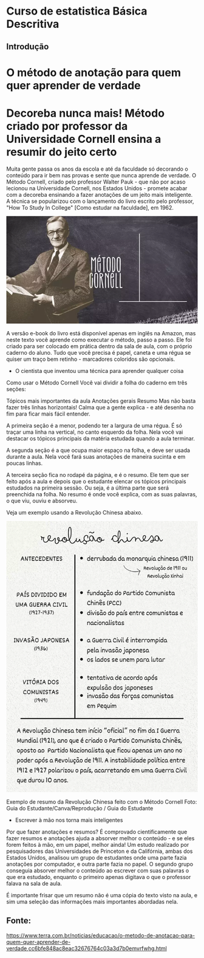 # Curso de estatistica Básica Descritiva
## Introdução

# O método de anotação para quem quer aprender de verdade 
# Decoreba nunca mais! Método criado por professor da Universidade Cornell ensina a resumir do jeito certo

Muita gente passa os anos da escola e até da faculdade só decorando o conteúdo para ir bem nas provas e sente que nunca aprende de verdade. O Método Cornell, criado pelo professor Walter Pauk - que não por acaso lecionou na Universidade Cornell, nos Estados Unidos - promete acabar com a decoreba ensinando a fazer anotações de um jeito mais inteligente. A técnica se popularizou com o lançamento do livro escrito pelo professor, "How To Study In College" [Como estudar na faculdade], em 1962.


![alt text](2018302777-metodo-cornell.webp)

A versão e-book do livro está disponível apenas em inglês na Amazon, mas neste texto você aprende como executar o método, passo a passo. Ele foi criado para ser colocado em prática dentro da sala de aula, com o próprio caderno do aluno. Tudo que você precisa é papel, caneta e uma régua se quiser um traço bem retinho - marcadores coloridos são opcionais.

+ O cientista que inventou uma técnica para aprender qualquer coisa

Como usar o Método Cornell
Você vai dividir a folha do caderno em três seções:

Tópicos mais importantes da aula
Anotações gerais
Resumo
Mas não basta fazer três linhas horizontais! Calma que a gente explica - e até desenha no fim para ficar mais fácil entender.

A primeira seção é a menor, podendo ter a largura de uma régua. É só traçar uma linha na vertical, no canto esquerdo da folha. Nela você vai destacar os tópicos principais da matéria estudada quando a aula terminar.

A segunda seção é a que ocupa maior espaço na folha, e deve ser usada durante a aula. Nela você fará suas anotações de maneira sucinta e em poucas linhas.

A terceira seção fica no rodapé da página, e é o resumo. Ele tem que ser feito após a aula e depois que o estudante elencar os tópicos principais estudados na primeira sessão. Ou seja, é a última parte que será preenchida na folha. No resumo é onde você explica, com as suas palavras, o que viu, ouviu e absorveu.

Veja um exemplo usando a Revolução Chinesa abaixo.



![alt text](1669847868-exemplo-metodo-cornell.webp)

Exemplo de resumo da Revolução Chinesa feito com o Método Cornell
Foto: Guia do Estudante/Canva/Reprodução / Guia do Estudante
+ Escrever à mão nos torna mais inteligentes

Por que fazer anotações e resumos?
É comprovado cientificamente que fazer resumos e anotações ajuda a absorver melhor o conteúdo - e se eles forem feitos à mão, em um papel, melhor ainda! Um estudo realizado por pesquisadores das Universidades de Princeton e da Califórnia, ambas dos Estados Unidos, analisou um grupo de estudantes onde uma parte fazia anotações por computador, e outra parte fazia no papel. O segundo grupo conseguia absorver melhor o conteúdo ao escrever com suas palavras o que era estudado, enquanto o primeiro apenas digitava o que o professor falava na sala de aula.

É importante frisar que um resumo não é uma cópia do texto visto na aula, e sim uma seleção das informações mais importantes abordadas nela.

## Fonte:
https://www.terra.com.br/noticias/educacao/o-metodo-de-anotacao-para-quem-quer-aprender-de-verdade,cc6bfe848ac8eac32676764c03a3d7b0emvrfwhg.html